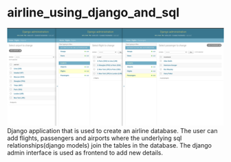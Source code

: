 # airline_using_django_and_sql
![](https://github.com/Tez01/airline_using_django_and_sql/blob/main/airline.png)
Django application that is used to create an airline database. The user can add flights, passengers and airports where the underlying sql relationships(django models) join the tables in the database. The django admin interface is used as frontend to add new details.
